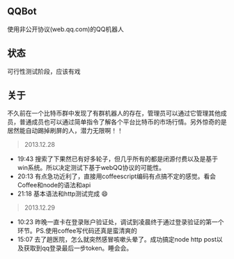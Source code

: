 QQBot
-----
使用非公开协议(web.qq.com)的QQ机器人


状态
-----
可行性测试阶段，应该有戏

关于
----
不久前在一个比特币群中发现了有群机器人的存在，管理员可以通过它管理其他成员，普通成员也可以通过简单指令了解各个平台比特币的市场行情。另外惊奇的是居然能自动踢掉刷屏的人，潜力无限啊！！  

> 2013.12.28  

* 19:43 搜索了下果然已有好多轮子，但几乎所有的都是闭源付费以及是基于win系统。所以决定测试下基于webQQ协议的可能性。  
* 20:13 有点急功近利了，直接用coffeescript编码有点搞不定的感觉。看会Coffee和node的语法和api  
* 21:18 基本语法和http测试完成 :smile:  

> 2013.12.29   

* 10:23 昨晚一直卡在登录账户验证处，调试到凌晨终于通过登录验证的第一个环节。PS.使用coffee写代码还真是蛮清爽的
* 15:07 去了趟医院，怎么就突然感冒咳嗽头晕了。成功搞定node http post以及获取到qq登录最后一步token。睡会会。  